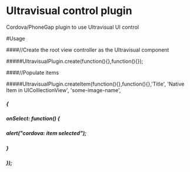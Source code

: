 # Ultravisual control plugin
Cordova/PhoneGap plugin to use Ultravisual UI control

#Usage

####//Create the root view controller as the Ultravisual component

#####UltravisualPlugin.create(function(){},function(){});

####//Populate items

#####UltravisualPlugin.createItem(function(){},function(){},'Title', 'Native Item in UIColllectionView', 'some-image-name',<br> 
#####   { 
#####          onSelect: function() { <br>
#####              alert("cordova: item selected");<br>
#####          }<br>
#####   });
